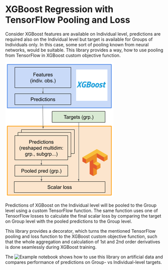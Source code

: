 # XGBoost Regression with TensorFlow Pooling and Loss

Consider XGBoost features are available on Individual level, predictions are required also on the Individual level but target is available for Groups of Individuals only. In this case, some sort of pooling known from neural networks, would be suitable. This library provides a way, how to use pooling from TensorFlow in XGBoost custom objective function.

![Architecture](/img/arch.png)

Predictions of XGBoost on the Individual level will be pooled to the Group level using a custom TensorFlow function. The same function uses one of TensorFlow losses to calculate the final scalar loss by comparing the target on Group level with the pooled predictions to the Group level.

This library provides a decorator, which turns the mentioned TensorFlow pooling and loss function to the XGBoost custom objective function, such that the whole aggregation and calculation of 1st and 2nd order derivatives is done seamlessly during XGBoost training.

The ![Example notebook](examples/example.ipynb) shows how to use this library on artificial data and compares performance of predictions on Group- vs Individual-level targets.


